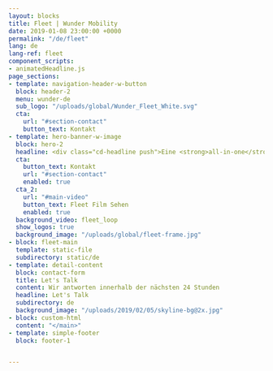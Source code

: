 ```yaml
---
layout: blocks
title: Fleet | Wunder Mobility
date: 2019-01-08 23:00:00 +0000
permalink: "/de/fleet"
lang: de
lang-ref: fleet
component_scripts:
- animatedHeadline.js
page_sections:
- template: navigation-header-w-button
  block: header-2
  menu: wunder-de
  sub_logo: "/uploads/global/Wunder_Fleet_White.svg"
  cta:
    url: "#section-contact"
    button_text: Kontakt
- template: hero-banner-w-image
  block: hero-2
  headline: <div class="cd-headline push">Eine <strong>all-in-one</strong> sharing-plattform für <span class="cd-words-wrapper"><b class="is-visible">autos</b><b>e-scooter</b><b>fahrräder</b><b>roller</b></span>
  cta:
    button_text: Kontakt
    url: "#section-contact"
    enabled: true
  cta_2:
    url: "#main-video"
    button_text: Fleet Film Sehen
    enabled: true
  background_video: fleet_loop
  show_logos: true
  background_image: "/uploads/global/fleet-frame.jpg"
- block: fleet-main
  template: static-file
  subdirectory: static/de
- template: detail-content
  block: contact-form
  title: Let's Talk
  content: Wir antworten innerhalb der nächsten 24 Stunden
  headline: Let's Talk
  subdirectory: de
  background_image: "/uploads/2019/02/05/skyline-bg@2x.jpg"
- block: custom-html
  content: "</main>"
- template: simple-footer
  block: footer-1


---
```

